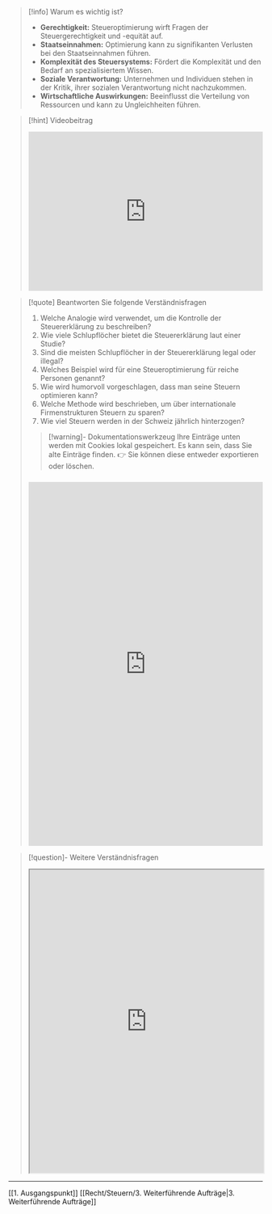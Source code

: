 >[!info] Warum es wichtig ist?
>- **Gerechtigkeit:** Steueroptimierung wirft Fragen der Steuergerechtigkeit und -equität auf.
>- **Staatseinnahmen:** Optimierung kann zu signifikanten Verlusten bei den Staatseinnahmen führen.
>- **Komplexität des Steuersystems:** Fördert die Komplexität und den Bedarf an spezialisiertem Wissen.
>- **Soziale Verantwortung:** Unternehmen und Individuen stehen in der Kritik, ihrer sozialen Verantwortung nicht nachzukommen.
>- **Wirtschaftliche Auswirkungen:** Beeinflusst die Verteilung von Ressourcen und kann zu Ungleichheiten führen.

>[!hint] Videobeitrag
>
><iframe width="100%" height="315" src="https://www.youtube.com/embed/jjOIBDS-cA8?si=h6maziHbV6vFawcK" title="YouTube video player" frameborder="0" allow="accelerometer; autoplay; clipboard-write; encrypted-media; gyroscope; picture-in-picture; web-share" allowfullscreen></iframe>

>[!quote] Beantworten Sie folgende Verständnisfragen
>1. Welche Analogie wird verwendet, um die Kontrolle der Steuererklärung zu beschreiben?
>2. Wie viele Schlupflöcher bietet die Steuererklärung laut einer Studie?                       
>3. Sind die meisten Schlupflöcher in der Steuererklärung legal oder illegal?
>4. Welches Beispiel wird für eine Steueroptimierung für reiche Personen genannt?
>5. Wie wird humorvoll vorgeschlagen, dass man seine Steuern optimieren kann?
>6. Welche Methode wird beschrieben, um über internationale Firmenstrukturen Steuern zu sparen?
>7. Wie viel Steuern werden in der Schweiz jährlich hinterzogen?
>
>>[!warning]- Dokumentationswerkzeug 
>Ihre Einträge unten werden mit Cookies lokal gespeichert. Es kann sein, dass Sie alte Einträge finden. 
>👉 Sie können diese entweder exportieren oder löschen.
>#####
><iframe src="https://app.Lumi.education/api/v1/run/dw_E7K/embed" width="100%" height="720" frameborder="0" allowfullscreen="allowfullscreen" allow="geolocation *; microphone *; camera *; midi *; encrypted-media *"></iframe>

>[!question]- Weitere Verständnisfragen
><iframe width="100%" height="600" src="https://app.Lumi.education/run/h_gAOn" allowfullscreen allow="geolocation *; autoplay; encrypted-media"></iframe>

---
[[1. Ausgangspunkt]]
[[Recht/Steuern/3. Weiterführende Aufträge|3. Weiterführende Aufträge]]
